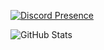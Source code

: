 [![Discord Presence](https://lanyard.cnrad.dev/api/1230319937155760131)](https://discord.com/users/1230319937155760131)

![GitHub Stats](https://github-readme-stats.vercel.app/api?username=q4ow&theme=tokyonight&show_icons=true&hide_border=true&count_private=true)
<!-- ![GitHub Stats](https://github-readme-streak-stats.herokuapp.com/?user=q4ow&theme=tokyonight&hide_border=true) -->

<!-- ![GitHub Stats](https://github-readme-stats.vercel.app/api/top-langs/?username=q4ow&theme=tokyonight&show_icons=true&hide_border=true&compact=true) -->
